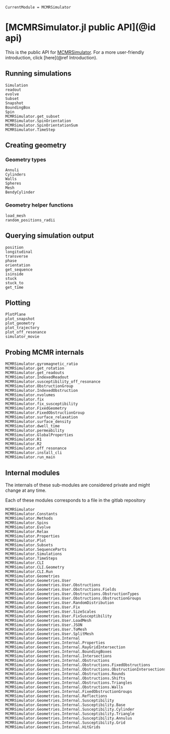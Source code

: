 ```@meta
CurrentModule = MCMRSimulator
```

# [MCMRSimulator.jl public API](@id api)
This is the public API for [MCMRSimulator](https://git.fmrib.ox.ac.uk/ndcn0236/MCMRSimulator.jl).
For a more user-friendly introduction, click [here](@ref Introduction).

## Running simulations
```@docs
Simulation
readout
evolve
Subset
Snapshot
BoundingBox
Spin
MCMRSimulator.get_subset
MCMRSimulator.SpinOrientation
MCMRSimulator.SpinOrientationSum
MCMRSimulator.TimeStep
```

## Creating geometry
### Geometry types
```@docs
Annuli
Cylinders
Walls
Spheres
Mesh
BendyCylinder
```
### Geometry helper functions
```@docs
load_mesh
random_positions_radii
```

## Querying simulation output
```@docs
position
longitudinal
transverse
phase
orientation
get_sequence
isinside
stuck
stuck_to
get_time
```

## Plotting
```@docs
PlotPlane
plot_snapshot
plot_geometry
plot_trajectory
plot_off_resonance
simulator_movie
```

## Probing MCMR internals
```@docs
MCMRSimulator.gyromagnetic_ratio
MCMRSimulator.get_rotation
MCMRSimulator.get_readouts
MCMRSimulator.IndexedReadout
MCMRSimulator.susceptibility_off_resonance
MCMRSimulator.ObstructionGroup
MCMRSimulator.IndexedObstruction
MCMRSimulator.nvolumes
MCMRSimulator.fix
MCMRSimulator.fix_susceptibility
MCMRSimulator.FixedGeometry
MCMRSimulator.FixedObstructionGroup
MCMRSimulator.surface_relaxation
MCMRSimulator.surface_density
MCMRSimulator.dwell_time
MCMRSimulator.permeability
MCMRSimulator.GlobalProperties
MCMRSimulator.R1
MCMRSimulator.R2
MCMRSimulator.off_resonance
MCMRSimulator.install_cli
MCMRSimulator.run_main
```

## Internal modules
The internals of these sub-modules are considered private and might change at any time.

Each of these modules corresponds to a file in the gitlab repository

```@docs
MCMRSimulator
MCMRSimulator.Constants
MCMRSimulator.Methods
MCMRSimulator.Spins
MCMRSimulator.Evolve
MCMRSimulator.Relax
MCMRSimulator.Properties
MCMRSimulator.Plot
MCMRSimulator.Subsets
MCMRSimulator.SequenceParts
MCMRSimulator.Simulations
MCMRSimulator.TimeSteps
MCMRSimulator.CLI
MCMRSimulator.CLI.Geometry
MCMRSimulator.CLI.Run
MCMRSimulator.Geometries
MCMRSimulator.Geometries.User
MCMRSimulator.Geometries.User.Obstructions
MCMRSimulator.Geometries.User.Obstructions.Fields
MCMRSimulator.Geometries.User.Obstructions.ObstructionTypes
MCMRSimulator.Geometries.User.Obstructions.ObstructionGroups
MCMRSimulator.Geometries.User.RandomDistribution
MCMRSimulator.Geometries.User.Fix
MCMRSimulator.Geometries.User.SizeScales
MCMRSimulator.Geometries.User.FixSusceptibility
MCMRSimulator.Geometries.User.LoadMesh
MCMRSimulator.Geometries.User.JSON
MCMRSimulator.Geometries.User.ToMesh
MCMRSimulator.Geometries.User.SplitMesh
MCMRSimulator.Geometries.Internal
MCMRSimulator.Geometries.Internal.Properties
MCMRSimulator.Geometries.Internal.RayGridIntersection
MCMRSimulator.Geometries.Internal.BoundingBoxes
MCMRSimulator.Geometries.Internal.Intersections
MCMRSimulator.Geometries.Internal.Obstructions
MCMRSimulator.Geometries.Internal.Obstructions.FixedObstructions
MCMRSimulator.Geometries.Internal.Obstructions.ObstructionIntersections
MCMRSimulator.Geometries.Internal.Obstructions.Rounds
MCMRSimulator.Geometries.Internal.Obstructions.Shifts
MCMRSimulator.Geometries.Internal.Obstructions.Triangles
MCMRSimulator.Geometries.Internal.Obstructions.Walls
MCMRSimulator.Geometries.Internal.FixedObstructionGroups
MCMRSimulator.Geometries.Internal.Reflections
MCMRSimulator.Geometries.Internal.Susceptibility
MCMRSimulator.Geometries.Internal.Susceptibility.Base
MCMRSimulator.Geometries.Internal.Susceptibility.Cylinder
MCMRSimulator.Geometries.Internal.Susceptibility.Triangle
MCMRSimulator.Geometries.Internal.Susceptibility.Annulus
MCMRSimulator.Geometries.Internal.Susceptibility.Grid
MCMRSimulator.Geometries.Internal.HitGrids
```